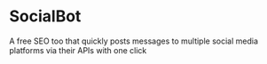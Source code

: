 # SocialBot
A free SEO too that quickly posts messages to multiple social media platforms via their APIs with one click 
